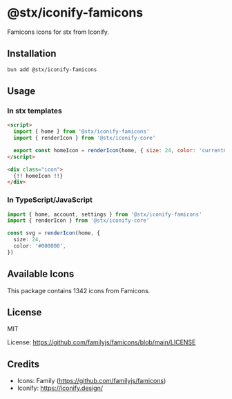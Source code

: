 # @stx/iconify-famicons

Famicons icons for stx from Iconify.

## Installation

```bash
bun add @stx/iconify-famicons
```

## Usage

### In stx templates

```html
<script>
  import { home } from '@stx/iconify-famicons'
  import { renderIcon } from '@stx/iconify-core'

  export const homeIcon = renderIcon(home, { size: 24, color: 'currentColor' })
</script>

<div class="icon">
  {!! homeIcon !!}
</div>
```

### In TypeScript/JavaScript

```typescript
import { home, account, settings } from '@stx/iconify-famicons'
import { renderIcon } from '@stx/iconify-core'

const svg = renderIcon(home, {
  size: 24,
  color: '#000000',
})
```

## Available Icons

This package contains 1342 icons from Famicons.

## License

MIT

License: https://github.com/familyjs/famicons/blob/main/LICENSE

## Credits

- Icons: Family (https://github.com/familyjs/famicons)
- Iconify: https://iconify.design/
